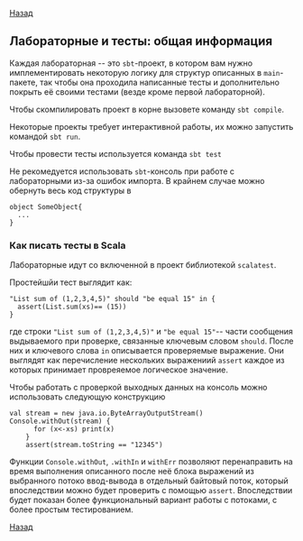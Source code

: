 [Назад](https://macs-club.github.io/ScalaLectures/index)
## Лабораторные и тесты: общая информация

Каждая лабораторная -- это `sbt`-проект, в котором вам нужно имплементировать некоторую логику для структур описанных в `main`-пакете, так чтобы она проходила написанные тесты и дополнительно покрыть её своими тестами (везде кроме первой лабораторной).

Чтобы скомпилировать проект в корне вызовете команду `sbt compile`.

Некоторые проекты требует интерактивной работы, их можно запустить командой `sbt run`.

Чтобы провести тесты используется команда `sbt test`

Не рекомедуется использовать `sbt`-консоль при работе с лабораторными из-за ошибок импорта. В крайнем случае можно обернуть весь код структуры в 

```
object SomeObject{
  ...
}
```

### Как писать тесты в Scala

Лабораторные идут со включенной в проект библиотекой `scalatest`.

Простейшйи тест выглядит как:

```
"List sum of (1,2,3,4,5)" should "be equal 15" in {
  assert(List.sum(xs)== (15))
}
```

где строки `"List sum of (1,2,3,4,5)"` и `"be equal 15"`-- части сообщения выдываемого при проверке, связанные ключевым словом `should`. После них и ключевого слова `in` описывается проверяемые выражение.
Они выглядят как перечисление нескольких выражениий `assert` каждое из которых принимает провреяемое логическое значение.

Чтобы работать с проверкой выходных данных на консоль можно использовать следующую конструкцию

```
val stream = new java.io.ByteArrayOutputStream()
Console.withOut(stream) {
      for (x<-xs) print(x)
    }
    assert(stream.toString == "12345") 
```

Функции `Console.withOut`, `.withIn` и `withErr` позволяют перенаправить на время выполнения описанного после неё блока выражений из выбранного потоко ввод-вывода в отдельный байтовый поток, который впоследствии можно будет проверить с помощью `assert`. Впоследствии будет показан более функциональный вариант работы с потоками, с более простым тестированием.

[Назад](https://macs-club.github.io/ScalaLectures/index)

